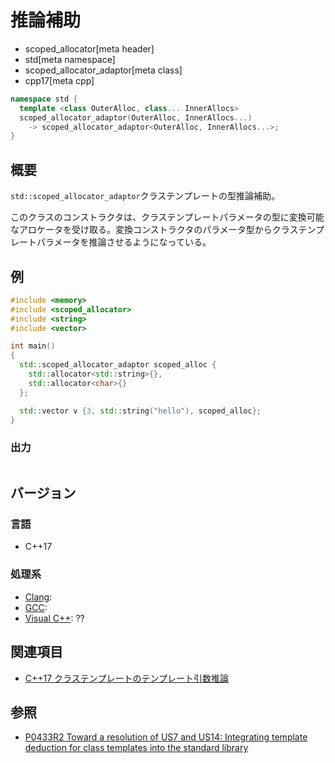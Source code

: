 # 推論補助
* scoped_allocator[meta header]
* std[meta namespace]
* scoped_allocator_adaptor[meta class]
* cpp17[meta cpp]

```cpp
namespace std {
  template <class OuterAlloc, class... InnerAllocs>
  scoped_allocator_adaptor(OuterAlloc, InnerAllocs...)
    -> scoped_allocator_adaptor<OuterAlloc, InnerAllocs...>;
}
```

## 概要
`std::scoped_allocator_adaptor`クラステンプレートの型推論補助。

このクラスのコンストラクタは、クラステンプレートパラメータの型に変換可能なアロケータを受け取る。変換コンストラクタのパラメータ型からクラステンプレートパラメータを推論させるようになっている。


## 例
```cpp example
#include <memory>
#include <scoped_allocator>
#include <string>
#include <vector>

int main()
{
  std::scoped_allocator_adaptor scoped_alloc {
    std::allocator<std::string>{},
    std::allocator<char>{}
  };

  std::vector v {3, std::string("hello"), scoped_alloc};
}
```

### 出力
```
```


## バージョン
### 言語
- C++17

### 処理系
- [Clang](/implementation.md#clang):
- [GCC](/implementation.md#gcc):
- [Visual C++](/implementation.md#visual_cpp): ??


## 関連項目
- [C++17 クラステンプレートのテンプレート引数推論](/lang/cpp17/type_deduction_for_class_templates.md)


## 参照
- [P0433R2 Toward a resolution of US7 and US14: Integrating template deduction for class templates into the standard library](http://www.open-std.org/jtc1/sc22/wg21/docs/papers/2017/p0433r2.html)

